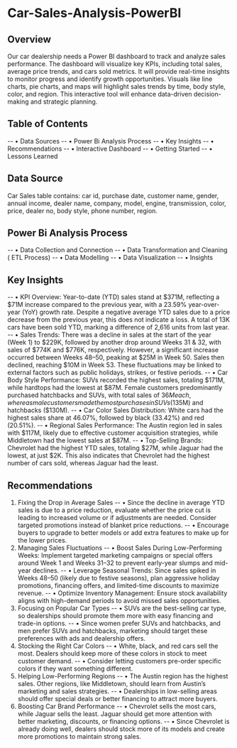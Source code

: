 # Car-Sales-Analysis-PowerBI
## Overview
Our car dealership needs a Power BI dashboard to track and analyze sales performance. The dashboard will visualize key KPIs, including total sales, average price trends, and cars sold metrics. It will provide real-time insights to monitor progress and identify growth opportunities. Visuals like line charts, pie charts, and maps will highlight sales trends by time, body style, color, and region. This interactive tool will enhance data-driven decision-making and strategic planning.

## Table of Contents
-- •	Data Sources
-- •	Power Bi Analysis Process
-- •	Key Insights
-- •	Recommendations
-- •	Interactive Dashboard
-- •	Getting Started
-- •	Lessons Learned

## Data Source
Car Sales table contains: car id, purchase date, customer name, gender, annual income, dealer name, company, model, engine, transmission, color, price, dealer no, body style, phone number, region.

## Power Bi Analysis Process
-- •	Data Collection and Connection
-- •	Data Transformation and Cleaning ( ETL Process)
-- •	Data Modelling 
-- •	Data Visualization
-- •	Insights

## Key Insights
-- •	KPI Overview: Year-to-date (YTD) sales stand at $371M, reflecting a $71M increase compared to the previous year, with a 23.59% year-over-year (YoY) growth rate. Despite a negative average YTD sales due to a price decrease from the previous year, this does not indicate a loss. A total of 13K cars have been sold YTD, marking a difference of 2,616 units from last year.
-- •	Sales Trends: There was a decline in sales at the start of the year (Week 1) to $229K, followed by another drop around Weeks 31 & 32, with sales of $774K and $776K, respectively. However, a significant increase occurred between Weeks 48–50, peaking at $25M in Week 50. Sales then declined, reaching $10M in Week 53. These fluctuations may be linked to external factors such as public holidays, strikes, or festive periods.
-- •	Car Body Style Performance: SUVs recorded the highest sales, totaling $171M, while hardtops had the lowest at $87M. Female customers predominantly purchased hatchbacks and SUVs, with total sales of $36M each, whereas male customers made the most purchases in SUVs ($135M) and hatchbacks ($130M).
-- •	Car Color Sales Distribution: White cars had the highest sales share at 46.07%, followed by black (33.42%) and red (20.51%).
-- •	Regional Sales Performance: The Austin region led in sales with $117M, likely due to effective customer acquisition strategies, while Middletown had the lowest sales at $87M.
-- •	Top-Selling Brands: Chevrolet had the highest YTD sales, totaling $27M, while Jaguar had the lowest, at just $2K. This also indicates that Chevrolet had the highest number of cars sold, whereas Jaguar had the least.

## Recommendations
1.	Fixing the Drop in Average Sales
-- •	Since the decline in average YTD sales is due to a price reduction, evaluate whether the price cut is leading to increased volume or if adjustments are needed. Consider targeted promotions instead of blanket price reductions.
-- •	Encourage buyers to upgrade to better models or add extra features to make up for the lower prices.
2.	Managing Sales Fluctuations
-- •	 Boost Sales During Low-Performing Weeks: Implement targeted marketing campaigns or special offers around Week 1 and Weeks 31–32 to prevent early-year slumps and mid-year declines.
-- •	 Leverage Seasonal Trends: Since sales spiked in Weeks 48–50 (likely due to festive seasons), plan aggressive holiday promotions, financing offers, and limited-time discounts to maximize revenue.
-- •	  Optimize Inventory Management: Ensure stock availability aligns with high-demand periods to avoid missed sales opportunities.
3.	Focusing on Popular Car Types
-- •	SUVs are the best-selling car type, so dealerships should promote them more with easy financing and trade-in options.
-- •	Since women prefer SUVs and hatchbacks, and men prefer SUVs and hatchbacks, marketing should target these preferences with ads and dealership offers.
4.	Stocking the Right Car Colors
-- •	White, black, and red cars sell the most. Dealers should keep more of these colors in stock to meet customer demand.
-- •	Consider letting customers pre-order specific colors if they want something different.
5.	Helping Low-Performing Regions
-- •	The Austin region has the highest sales. Other regions, like Middletown, should learn from Austin’s marketing and sales strategies.
-- •	Dealerships in low-selling areas should offer special deals or better financing to attract more buyers.
6.	Boosting Car Brand Performance
-- •	Chevrolet sells the most cars, while Jaguar sells the least. Jaguar should get more attention with better marketing, discounts, or financing options.
-- •	Since Chevrolet is already doing well, dealers should stock more of its models and create more promotions to maintain strong sales.

